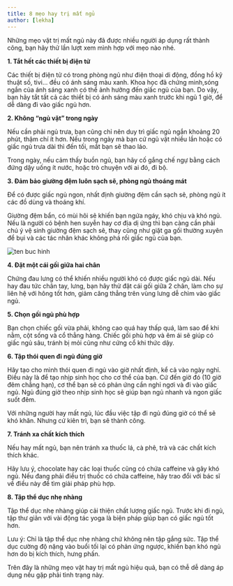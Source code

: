 ```yaml
---
title: 8 mẹo hay trị mất ngủ
author: [lekha]
---
```


Những mẹo vặt trị mất ngủ này đã được nhiều người áp dụng rất thành công, bạn hãy thử lần lượt xem mình hợp với mẹo nào nhé.


**1. Tắt hết các thiết bị điện tử**

Các thiết bị điện tử có trong phòng ngủ như điện thoại di động, đồng hồ kỹ thuật số, tivi... đều có ánh sáng màu xanh. Khoa học đã chứng minh,sóng ngắn của ánh sáng xanh có thể ảnh hưởng đến giấc ngủ của bạn. Do vậy, bạn hãy tắt tất cả các thiết bị có ánh sáng màu xanh trước khi ngủ 1 giờ, để dễ dàng đi vào giấc ngủ hơn.

**2. Không “ngủ vặt” trong ngày**

Nếu cần phải ngủ trưa, bạn cũng chỉ nên duy trì giấc ngủ ngắn khoảng 20 phút, thậm chí ít hơn. Nếu trong ngày mà bạn cứ ngủ vặt nhiều lần hoặc có giấc ngủ trưa dài thì đến tối, mắt bạn sẽ thao láo.

Trong ngày, nếu cảm thấy buồn ngủ, bạn hãy cố gắng chế ngự bằng cách đứng dậy uống ít nước, hoặc trò chuyện với ai đó, đi bộ.

**3. Đảm bảo giường đệm luôn sạch sẽ, phòng ngủ thoáng mát**

Để có được giấc ngủ ngon, nhất định giường đệm cần sạch sẽ, phòng ngủ ít các đồ dùng và thoáng khí.

Giường đệm bẩn, có mùi hôi sẽ khiến bạn ngứa ngáy, khó chịu và khó ngủ. Nếu là người có bệnh hen suyễn hay cơ địa dị ứng thì bạn càng cần phải chú ý vệ sinh giường đệm sạch sẽ, thay cũng như giặt ga gối thường xuyên để bụi và các tác nhân khác không phá rối giấc ngủ của bạn.

![ten buc hinh](http://imgs.vietnamnet.vn/Images/2017/10/05/12/20171005123939-meo-tri-mat-ngu.jpg "ten buc hinh")


**4. Đặt một cái gối giữa hai chân**

Chứng đau lưng có thể khiến nhiều người khó có được giấc ngủ dài. Nếu hay đau tức chân tay, lưng, bạn hãy thử đặt cái gối giữa 2 chân, làm cho sự liên hệ với hông tốt hơn, giảm căng thẳng trên vùng lưng dễ chìm vào giấc ngủ.

**5. Chọn gối ngủ phù hợp**

Bạn chọn chiếc gối vừa phải, không cao quá hay thấp quá, làm sao để khi nằm, cột sống và cổ thẳng hàng. Chiếc gối phù hợp và êm ái sẽ giúp có giấc ngủ sâu, tránh bị mỏi cũng như cứng cổ khi thức dậy.

**6. Tập thói quen đi ngủ đúng giờ**

Hãy tạo cho mình thói quen đi ngủ vào giờ nhất định, kể cả vào ngày nghỉ. Điều này là để tạo nhịp sinh học cho cơ thể của bạn. Cứ đến giờ đó (10 giờ đêm chẳng hạn), cơ thể bạn sẽ có phản ứng cần nghỉ ngơi và đi vào giấc ngủ. Ngủ đúng giờ theo nhịp sinh học sẽ giúp bạn ngủ nhanh và ngon giấc suốt đêm.

Với những người hay mất ngủ, lúc đầu việc tập đi ngủ đúng giờ có thể sẽ khó khăn. Nhưng cứ kiên trì, bạn sẽ thành công.

**7. Tránh xa chất kích thích**

Nếu hay mất ngủ, bạn nên tránh xa thuốc lá, cà phê, trà và các chất kích thích khác.

Hãy lưu ý, chocolate hay các loại thuốc cũng có chứa caffeine và gây khó ngủ. Nếu đang phải điều trị thuốc có chứa caffeine, hãy trao đổi với bác sĩ về điều này để tìm giải pháp phù hợp.

**8. Tập thể dục nhẹ nhàng**

Tập thể dục nhẹ nhàng giúp cải thiện chất lượng giấc ngủ. Trước khi đi ngủ, tập thư giãn với vài động tác yoga là biện pháp giúp bạn có giấc ngủ tốt hơn.

Lưu ý: Chỉ là tập thể dục nhẹ nhàng chứ không nên tập gắng sức. Tập thể dục cường độ nặng vào buổi tối lại có phản ứng ngược, khiến bạn khó ngủ hơn do bị kích thích, hưng phấn.

Trên đây là những mẹo vặt hay trị mất ngủ hiệu quả, bạn có thễ dễ dàng áp dụng nếu gặp phải tình trạng này.


